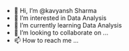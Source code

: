 - 👋 Hi, I’m @kavyansh Sharma
- 👀 I’m interested in Data Analysis
- 🌱 I’m currently learning Data Analysis
- 💞️ I’m looking to collaborate on ...
- 📫 How to reach me ...

<!---
kavyansh306a/kavyansh306a is a ✨ special ✨ repository because its `README.md` (this file) appears on your GitHub profile.
You can click the Preview link to take a look at your changes.
--->
